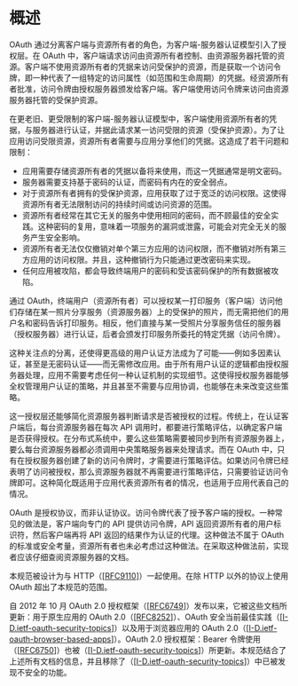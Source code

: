 # 概述

OAuth 通过分离客户端与资源所有者的角色，为客户端-服务器认证模型引入了授权层。在 OAuth 中，客户端请求访问由资源所有者控制、由资源服务器托管的资源。客户端不使用资源所有者的凭据来访问受保护的资源，而是获取一个访问令牌，即一种代表了一组特定的访问属性（如范围和生命周期）的凭据。经资源所有者批准，访问令牌由授权服务器颁发给客户端。客户端使用访问令牌来访问由资源服务器托管的受保护资源。

在更老旧、更受限制的客户端-服务器认证模型中，客户端使用资源所有者的凭据，与服务器进行认证，并据此请求某一访问受限的资源（受保护资源）。为了让应用访问受限资源，资源所有者需要与应用分享他们的凭据。这造成了若干问题和限制：

- 应用需要存储资源所有者的凭据以备将来使用，而这一凭据通常是明文密码。
- 服务器需要支持基于密码的认证，而密码有内在的安全弱点。
- 对于资源所有者拥有的受保护资源，应用获取了过于宽泛的访问权限。这使得资源所有者无法限制访问的持续时间或访问资源的范围。
- 资源所有者经常在其它无关的服务中使用相同的密码，而不顾最佳的安全实践。这种密码的复用，意味着一项服务的漏洞或泄露，可能会对完全无关的服务产生安全影响。
- 资源所有者无法仅仅撤销对单个第三方应用的访问权限，而不撤销对所有第三方应用的访问权限。并且，这种撤销行为只能通过更改密码来实现。
- 任何应用被攻陷，都会导致终端用户的密码和受该密码保护的所有数据被攻陷。

通过 OAuth，终端用户（资源所有者）可以授权某一打印服务（客户端）访问他们存储在某一照片分享服务（资源服务器）上的受保护的照片，而无需把他们的用户名和密码告诉打印服务。相反，他们直接与某一受照片分享服务信任的服务器（授权服务器）进行认证，后者会颁发打印服务所委托的特定凭据（访问令牌）。

这种关注点的分离，还使得更高级的用户认证方法成为了可能——例如多因素认证，甚至是无密码认证——而无需修改应用。由于所有用户认证的逻辑都由授权服务器处理，应用不需要考虑任何一种认证机制的实现细节。这使得授权服务器能够全权管理用户认证的策略，并且甚至不需要与应用协调，也能够在未来改变这些策略。

这一授权层还能够简化资源服务器判断请求是否被授权的过程。传统上，在认证客户端后，每台资源服务器在每次 API 调用时，都要进行策略评估，以确定客户端是否获得授权。在分布式系统中，要么这些策略需要被同步到所有资源服务器上，要么每台资源服务器都必须调用中央策略服务器来处理请求。而在 OAuth 中，只有在授权服务器创建了新的访问令牌时，才需要进行策略评估。如果访问令牌已经表明了访问被授权，那么资源服务器就不再需要进行策略评估，只需要验证访问令牌即可。这种简化既适用于应用代表资源所有者的情况，也适用于应用代表自己的情况。

OAuth 是授权协议，而非认证协议。访问令牌代表了授予客户端的授权。一种常见的做法是，客户端向专门的 API 提供访问令牌，API 返回资源所有者的用户标识符，然后客户端再将 API 返回的结果作为认证的代理。这种做法不属于 OAuth 的标准或安全考量，资源所有者也未必考虑过这种做法。在采取这种做法前，实现者应该仔细查阅资源服务器的文档。

本规范被设计为与 HTTP（[[RFC9110](https://www.rfc-editor.org/info/rfc9110)]）一起使用。在除 HTTP 以外的协议上使用 OAuth 超出了本规范的范围。

自 2012 年 10 月 OAuth 2.0 授权框架（[[RFC6749](https://www.rfc-editor.org/info/rfc6749)]）发布以来，它被这些文档所更新：用于原生应用的 OAuth 2.0（[[RFC8252](https://www.rfc-editor.org/info/rfc8252)]）、OAuth 安全当前最佳实践（[[I-D.ietf-oauth-security-topics](https://datatracker.ietf.org/doc/html/draft-ietf-oauth-security-topics-24)]）以及用于浏览器应用的 OAuth 2.0（[[I-D.ietf-oauth-browser-based-apps](https://datatracker.ietf.org/doc/html/draft-ietf-oauth-browser-based-apps-15)]）。OAuth 2.0 授权框架：Bearer 令牌使用（[[RFC6750](https://www.rfc-editor.org/info/rfc6750)]）也被（[[I-D.ietf-oauth-security-topics](https://datatracker.ietf.org/doc/html/draft-ietf-oauth-security-topics-24)]）所更新。本规范结合了上述所有文档的信息，并且移除了（[[I-D.ietf-oauth-security-topics](https://datatracker.ietf.org/doc/html/draft-ietf-oauth-security-topics-24)]）中已被发现不安全的功能。
